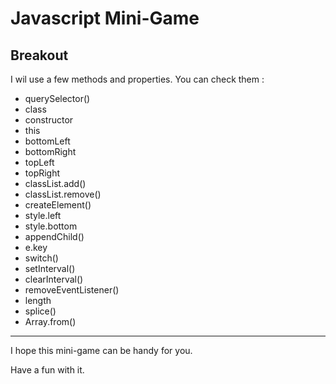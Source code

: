 # Javascript Mini-Game
## Breakout

I wil use a few methods and properties. You can check them :

* querySelector()
* class
* constructor
* this
* bottomLeft
* bottomRight
* topLeft
* topRight
* classList.add()
* classList.remove()
* createElement()
* style.left
* style.bottom
* appendChild()
* e.key
* switch()
* setInterval()
* clearInterval()
* removeEventListener()
* length
* splice()
* Array.from()

-----------------------------------

I hope this mini-game can be handy for you.

Have a fun with it.
